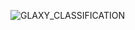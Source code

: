 ![GLAXY_CLASSIFICATION](https://github.com/user-attachments/assets/e59cfd95-f636-48e2-8a62-7cec38dc9dd6)
